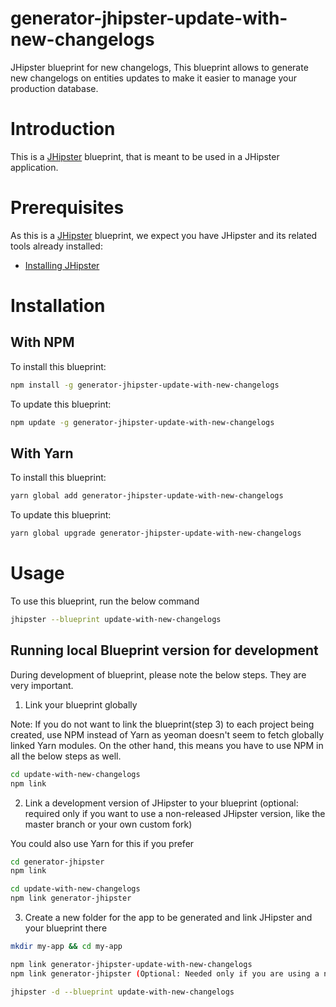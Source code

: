 # generator-jhipster-update-with-new-changelogs
JHipster blueprint for new changelogs, This blueprint allows to generate new changelogs on entities updates to make it easier to manage your production database.

# Introduction

This is a [JHipster](https://www.jhipster.tech/) blueprint, that is meant to be used in a JHipster application.

# Prerequisites

As this is a [JHipster](https://www.jhipster.tech/) blueprint, we expect you have JHipster and its related tools already installed:

- [Installing JHipster](https://www.jhipster.tech/installation/)

# Installation

## With NPM

To install this blueprint:

```bash
npm install -g generator-jhipster-update-with-new-changelogs
```

To update this blueprint:

```bash
npm update -g generator-jhipster-update-with-new-changelogs
```

## With Yarn

To install this blueprint:

```bash
yarn global add generator-jhipster-update-with-new-changelogs
```

To update this blueprint:

```bash
yarn global upgrade generator-jhipster-update-with-new-changelogs
```

# Usage

To use this blueprint, run the below command

```bash
jhipster --blueprint update-with-new-changelogs
```


## Running local Blueprint version for development

During development of blueprint, please note the below steps. They are very important.

1. Link your blueprint globally 

Note: If you do not want to link the blueprint(step 3) to each project being created, use NPM instead of Yarn as yeoman doesn't seem to fetch globally linked Yarn modules. On the other hand, this means you have to use NPM in all the below steps as well.

```bash
cd update-with-new-changelogs
npm link
```

2. Link a development version of JHipster to your blueprint (optional: required only if you want to use a non-released JHipster version, like the master branch or your own custom fork)

You could also use Yarn for this if you prefer

```bash
cd generator-jhipster
npm link

cd update-with-new-changelogs
npm link generator-jhipster
```

3. Create a new folder for the app to be generated and link JHipster and your blueprint there

```bash
mkdir my-app && cd my-app

npm link generator-jhipster-update-with-new-changelogs
npm link generator-jhipster (Optional: Needed only if you are using a non-released JHipster version)

jhipster -d --blueprint update-with-new-changelogs

```


[npm-image]: https://img.shields.io/npm/v/generator-jhipster-update-with-new-changelogs.svg
[npm-url]: https://npmjs.org/package/generator-jhipster-update-with-new-changelogs
[travis-image]: https://travis-ci.org/ntorionbearstudio/generator-jhipster-update-with-new-changelogs.svg?branch=master
[travis-url]: https://travis-ci.org/ntorionbearstudio/generator-jhipster-update-with-new-changelogs
[daviddm-image]: https://david-dm.org/ntorionbearstudio/generator-jhipster-update-with-new-changelogs.svg?theme=shields.io
[daviddm-url]: https://david-dm.org/ntorionbearstudio/generator-jhipster-update-with-new-changelogs
